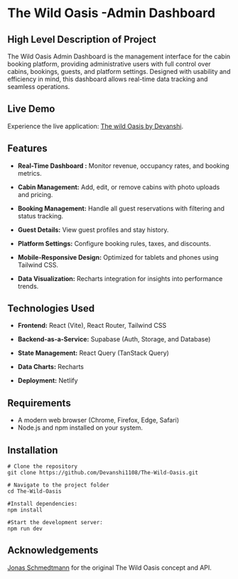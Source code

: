 # The Wild Oasis -Admin Dashboard

## High Level Description of Project
The Wild Oasis Admin Dashboard is the management interface for the cabin booking platform, providing administrative users with full control over cabins, bookings, guests, and platform settings. Designed with usability and efficiency in mind, this dashboard allows real-time data tracking and seamless operations.

## Live Demo
Experience the live application: [The wild Oasis by Devanshi](https://wild-oasis-by-devanshi.netlify.app).

## Features
- **Real-Time Dashboard :** Monitor revenue, occupancy rates, and booking metrics.

- **Cabin Management:** Add, edit, or remove cabins with photo uploads and pricing.

- **Booking Management:** Handle all guest reservations with filtering and status tracking.

- **Guest Details:** View guest profiles and stay history.

- **Platform Settings:** Configure booking rules, taxes, and discounts.

- **Mobile-Responsive Design:** Optimized for tablets and phones using Tailwind CSS.

- **Data Visualization:**  Recharts integration for insights into performance trends.

## Technologies Used
- **Frontend:** React (Vite), React Router, Tailwind CSS

- **Backend-as-a-Service:** Supabase (Auth, Storage, and Database)

- **State Management:** React Query (TanStack Query)

- **Data Charts:** Recharts

- **Deployment:** Netlify


## Requirements
- A modern web browser (Chrome, Firefox, Edge, Safari)
- Node.js and npm installed on your system.

## Installation

```
# Clone the repository
git clone https://github.com/Devanshi1108/The-Wild-Oasis.git

# Navigate to the project folder
cd The-Wild-Oasis

#Install dependencies:
npm install

#Start the development server:
npm run dev

```
## Acknowledgements
[Jonas Schmedtmann](https://github.com/jonasschmedtmann) for the original The Wild Oasis concept and API.

